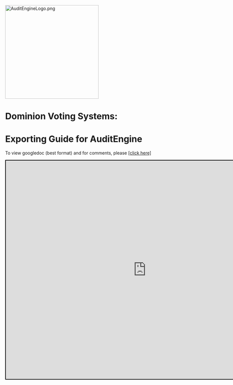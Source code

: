 <link rel="icon" type="image/x-icon" href="https://mapper.auditengine.org/assets/images/A.png">

<img src="https://copswiki.org/w/pub/Common/AuditEngine/AuditEngineLogo.png" alt="AuditEngineLogo.png" width='300' />

# Dominion Voting Systems: 

# 	Exporting Guide for AuditEngine

To view googledoc (best format) and for comments, please <a href="https://docs.google.com/document/d/1qeuAtmNBhLL2KLUUtJPgtq5rzyjq1QTzBuaO4HlJwDY/edit?usp=sharing" target="_blank">[click here]</a><br>

<iframe src="https://docs.google.com/document/d/e/2PACX-1vSkX8tdGY-h-ShL601a7l7Q6s4p2OKlqyjXBatKI7nOMW1Ku3Pbj53SG0B76mKdvscHHuuBIw3HPSkx/pub?embedded=true" width=900 height=700  style="border: 2px solid black;"></iframe>

### 